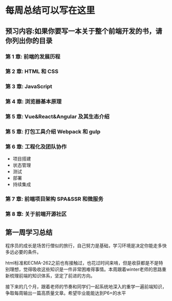# 每周总结可以写在这里

## 预习内容:如果你要写一本关于整个前端开发的书，请你列出你的目录

### 第 1 章: 前端的发展历程

### 第 2 章: HTML 和 CSS

### 第 3 章: JavaScript

### 第 4 章: 浏览器基本原理

### 第 5 章: Vue&React&Angular 及其生态介绍

### 第 5 章: 打包工具介绍 Webpack 和 gulp

### 第 6 章: 工程化及团队协作

- 项目搭建
- 状态管理
- 测试
- 部署
- 持续集成

### 第 7 章: 前端项目架构 SPA&SSR 和微服务

### 第 8 章: 关于前端开源社区
## 第一周学习总结

程序员的成长是场苦行僧似的旅行，自己努力是基础，学习环境是决定你能走多快多远必要的条件。

html标准和ECMA-262之前也有接触过，也花过时间来啃，但是收获都是不是特别理想，觉得吸收这些知识是一件非常困难得事情。本周跟着winter老师的思路重新梳理前端的知识体系，坚定了前进的方向。

接下来的几个月，跟着老师的节奏和同学们一起系统地深入的重学一遍前端知识，争取每周输出一篇高质量文章。希望毕业能能达到P6+的水平